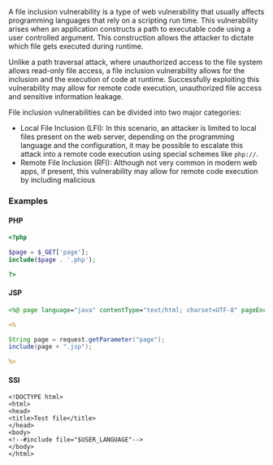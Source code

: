 A file inclusion vulnerability is a type of web vulnerability that usually affects programming languages that rely on a scripting run time. This vulnerability arises when an application constructs a path to executable code using a user controlled argument. This construction allows the attacker to dictate which file gets executed during runtime. 

Unlike a path traversal attack, where unauthorized access to the file system allows read-only file access, a file inclusion vulnerability allows for the inclusion and the execution of code at runtime. Successfully exploiting this vulnerability may allow for remote code execution, unauthorized file access and sensitive information leakage.

File inclusion vulnerabilities can be divided into two major categories:

- Local File Inclusion (LFI): In this scenario, an attacker is limited to local files present on the web server, depending on the programming language and the configuration, it may be possible to escalate this attack into a remote code execution using special schemes like `php://`.
- Remote File Inclusion (RFI): Although not very common in modern web apps, if present, this vulnerability may allow for remote code execution by including malicious


### Examples

#### PHP

```php
<?php

$page = $_GET['page'];
include($page . '.php');

?>
```

#### JSP

```jsp
<%@ page language="java" contentType="text/html; charset=UTF-8" pageEncoding="UTF-8"%>

<%

String page = request.getParameter("page");
include(page + ".jsp");

%>
```

#### SSI

```ssi
<!DOCTYPE html>
<html>
<head>
<title>Test file</title>
</head>
<body>
<!--#include file="$USER_LANGUAGE"-->
</body>
</html>
```

